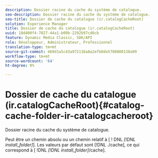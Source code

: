 ```yaml
---
description: Dossier racine du cache du système de catalogue.
seo-description: Dossier racine du cache du système de catalogue.
seo-title: Dossier de cache du catalogue (ir.catalogCacheRoot)
solution: Experience Manager
title: Dossier de cache du catalogue (ir.catalogCacheRoot)
uuid: 18d400f4-7827-44a1-b09b-2292b97cd6cb
feature: Dynamic Media Classic, SDK/API
role: Développeur, Administrateur, Professionnel
translation-type: tm+mt
source-git-commit: 469d1a5c43a972116a8a2efb0de5708800130a99
workflow-type: tm+mt
source-wordcount: '64'
ht-degree: 0%

---
```



# Dossier de cache du catalogue (ir.catalogCacheRoot){#catalog-cache-folder-ir-catalogcacheroot}

Dossier racine du cache du système de catalogue.

Peut être un chemin absolu ou un chemin relatif à [ ! DNL *[!DNL install_folder]*]. Les valeurs par défaut sont [!DNL ./cache], ce qui correspond à [ !DNL *[!DNL install_folder]*/cache].
